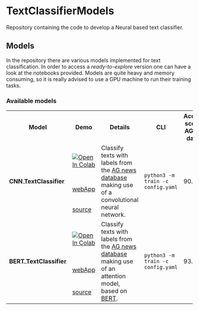 # TextClassifierModels
Repository containing the code to develop a Neural based text classifier.

## Models

In the repository there are various models implemented for text classification.
In order to access a _ready-to-explore_ version one can have a look at the notebooks provided.
Models are quite heavy and memory consuming, so it is really advised to use a GPU machine to run their training tasks.

### Available models


<table style="max-width:100%;table-layout:auto;">
  <tr style="text-align:center;">
    <th>Model</th>
    <th>Demo</th>
    <th>Details</th>
    <th>CLI</th>
    <th>Accuracy score on AG news dataset</th>
  </tr>
      <!-- -->
      <!-- -->
      <!-- ** CNN TextClassifier -->
      <tr>
      <!-- Model -->
        <td rowspan="3"><b><a style="white-space:nowrap; display:inline-block;" href="https://github.com/oscar-defelice/TextClassifierModels/tree/main/CNN"><div style='vertical-align:middle; display:inline;'>CNN TextClassifier</div></a></b></td>
          <!-- Colab badge -->
          <td><a href="https://colab.research.google.com/drive/1nh9QvDu3YgceQ2PH5DZz3pnYbGljtpIF?usp=sharing">
          <img src="https://colab.research.google.com/assets/colab-badge.svg" alt="Open In Colab"/></a></td>
        <!-- Description  -->
        <td rowspan="3">Classify texts with labels from the <a href="http://groups.di.unipi.it/~gulli/AG_corpus_of_news_articles.html">AG news database</a> making use of a convolutional neural network.</td>
        <!-- Command Line key -->
        <td rowspan="3"><code>python3 -m train -c config.yaml</code></td>
        <td rowspan="3"> 90.71 </td>
      </tr>
      <tr>
        <!-- ** WebApp Link -->
        <td><a href="https://oscar-defelice.github.io/txt-clf-api.github.io/">webApp</a></td>
        <tr>
          <!-- ** Link to source code -->
          <td><a href="https://github.com/oscar-defelice/TextClassifierModels/tree/main/CNN">source</a></td>
          <!-- -->
          <!-- ** BERT TextClassifier -->
          <tr>
          <!-- Model -->
            <td rowspan="3"><b><a style="white-space:nowrap; display:inline-block;" href="https://github.com/oscar-defelice/TextClassifierModels/tree/main/BERT"><div style='vertical-align:middle; display:inline;'>BERT TextClassifier</div></a></b></td>
              <!-- Colab badge -->
              <td><a href="https://colab.research.google.com/drive/1VSYpdUQ-v9SdBmOLeet8fPv3mkYRhGYf?usp=sharing">
              <img src="https://colab.research.google.com/assets/colab-badge.svg" alt="Open In Colab"/></a></td>
            <!-- Description  -->
            <td rowspan="3">Classify texts with labels from the <a href="http://groups.di.unipi.it/~gulli/AG_corpus_of_news_articles.html">AG news database</a> making use of an attention model, based on <a href="https://en.wikipedia.org/wiki/BERT_(language_model)">BERT</a>.</td>
            <!-- Command Line key -->
            <td rowspan="3"><code>python3 -m train -c config.yaml</code></td>
            <td rowspan="3"> 93.95 </td>
          </tr>
          <tr>
            <!-- ** WebApp Link -->
            <td><a href="https://oscar-defelice.github.io/txt-clf-api.github.io/">webApp</a></td>
            <tr>
              <!-- ** Link to source code -->
              <td><a href="https://github.com/oscar-defelice/TextClassifierModels/tree/main/BERT">source</a></td>
</table>
